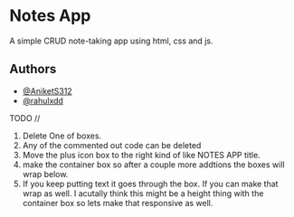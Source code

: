 
# Notes App

A simple CRUD note-taking app using html, css and js.

## Authors

- [@AniketS312](https://github.com/AniketS312)
- [@rahulxdd](https://github.com/rahulxdd)


TODO //
1. Delete One of boxes.
2. Any of the commented out code can be deleted
4. Move the plus icon box to the right kind of like NOTES APP title.
5. make the container box so after a couple more addtions the boxes will wrap below. 
6. If you keep putting text it goes through the box. If you can make that wrap as well. I acutally think this might be a height thing with the container box so lets make that responsive as well.
  